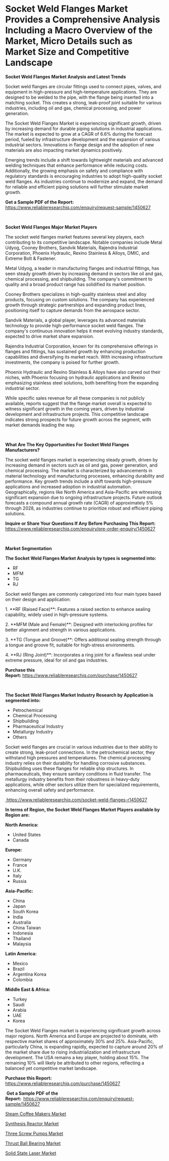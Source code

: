 <p><h1>Socket Weld Flanges Market Provides a Comprehensive Analysis Including a Macro Overview of the Market, Micro Details such as Market Size and Competitive Landscape</h1></p><p><strong>Socket Weld Flanges Market Analysis and Latest Trends</strong></p>
<p><p>Socket weld flanges are circular fittings used to connect pipes, valves, and equipment in high-pressure and high-temperature applications. They are designed to be welded to the pipe, with the flange being inserted into a matching socket. This creates a strong, leak-proof joint suitable for various industries, including oil and gas, chemical processing, and power generation.</p><p>The Socket Weld Flanges Market is experiencing significant growth, driven by increasing demand for durable piping solutions in industrial applications. The market is expected to grow at a CAGR of 6.6% during the forecast period, fueled by infrastructure development and the expansion of various industrial sectors. Innovations in flange design and the adoption of new materials are also impacting market dynamics positively.</p><p>Emerging trends include a shift towards lightweight materials and advanced welding techniques that enhance performance while reducing costs. Additionally, the growing emphasis on safety and compliance with regulatory standards is encouraging industries to adopt high-quality socket weld flanges. As industries continue to modernize and expand, the demand for reliable and efficient piping solutions will further stimulate market growth.</p></p>
<p><strong>Get a Sample PDF of the Report:&nbsp;</strong> <a href="https://www.reliableresearchiq.com/enquiry/request-sample/1450627?utm_campaign=99&utm_medium=2&utm_source=Github&utm_content=ia&utm_term=09042025&utm_id=socket-weld-flanges">https://www.reliableresearchiq.com/enquiry/request-sample/1450627</a></p>
<p>&nbsp;</p>
<p><strong>Socket Weld Flanges Major Market Players</strong></p>
<p><p>The socket weld flanges market features several key players, each contributing to its competitive landscape. Notable companies include Metal Udyog, Cooney Brothers, Sandvik Materials, Rajendra Industrial Corporation, Phoenix Hydraulic, Rexino Stainless & Alloys, DMIC, and Extreme Bolt & Fastener.</p><p>Metal Udyog, a leader in manufacturing flanges and industrial fittings, has seen steady growth driven by increasing demand in sectors like oil and gas, chemical processing, and shipbuilding. The company's commitment to quality and a broad product range has solidified its market position.</p><p>Cooney Brothers specializes in high-quality stainless steel and alloy products, focusing on custom solutions. The company has experienced growth through strategic partnerships and expanding product lines, positioning itself to capture demands from the aerospace sector.</p><p>Sandvik Materials, a global player, leverages its advanced materials technology to provide high-performance socket weld flanges. The company's continuous innovation helps it meet evolving industry standards, expected to drive market share expansion.</p><p>Rajendra Industrial Corporation, known for its comprehensive offerings in flanges and fittings, has sustained growth by enhancing production capabilities and diversifying its market reach. With increasing infrastructure investments, the company is poised for further growth.</p><p>Phoenix Hydraulic and Rexino Stainless & Alloys have also carved out their niches, with Phoenix focusing on hydraulic applications and Rexino emphasizing stainless steel solutions, both benefiting from the expanding industrial sector.</p><p>While specific sales revenue for all these companies is not publicly available, reports suggest that the flange market overall is expected to witness significant growth in the coming years, driven by industrial development and infrastructure projects. This competitive landscape indicates strong prospects for future growth across the segment, with market demands leading the way.</p></p>
<p>&nbsp;</p>
<p><strong>What Are The Key Opportunities For Socket Weld Flanges Manufacturers?</strong></p>
<p><p>The socket weld flanges market is experiencing steady growth, driven by increasing demand in sectors such as oil and gas, power generation, and chemical processing. The market is characterized by advancements in material technology and manufacturing processes, enhancing durability and performance. Key growth trends include a shift towards high-pressure applications and increased adoption in industrial automation. Geographically, regions like North America and Asia-Pacific are witnessing significant expansion due to ongoing infrastructure projects. Future outlook forecasts a compound annual growth rate (CAGR) of approximately 5% through 2028, as industries continue to prioritize robust and efficient piping solutions.</p></p>
<p><strong>Inquire or Share Your Questions If Any Before Purchasing This Report:</strong> <a href="https://www.reliableresearchiq.com/enquiry/pre-order-enquiry/1450627?utm_campaign=99&utm_medium=2&utm_source=Github&utm_content=ia&utm_term=09042025&utm_id=socket-weld-flanges">https://www.reliableresearchiq.com/enquiry/pre-order-enquiry/1450627</a></p>
<p>&nbsp;</p>
<p><strong>Market Segmentation</strong></p>
<p><strong>The Socket Weld Flanges Market Analysis by types is segmented into:</strong></p>
<p><ul><li>RF</li><li>MFM</li><li>TG</li><li>RJ</li></ul></p>
<p><p>Socket weld flanges are commonly categorized into four main types based on their design and application: </p><p>1. **RF (Raised Face)**: Features a raised section to enhance sealing capability, widely used in high-pressure systems.</p><p>2. **MFM (Male and Female)**: Designed with interlocking profiles for better alignment and strength in various applications.</p><p>3. **TG (Tongue and Groove)**: Offers additional sealing strength through a tongue and groove fit, suitable for high-stress environments.</p><p>4. **RJ (Ring Joint)**: Incorporates a ring joint for a flawless seal under extreme pressure, ideal for oil and gas industries.</p></p>
<p><strong>Purchase this Report:&nbsp;</strong><a href="https://www.reliableresearchiq.com/purchase/1450627?utm_campaign=99&utm_medium=2&utm_source=Github&utm_content=ia&utm_term=09042025&utm_id=socket-weld-flanges">https://www.reliableresearchiq.com/purchase/1450627</a></p>
<p>&nbsp;</p>
<p><strong>The Socket Weld Flanges Market Industry Research by Application is segmented into:</strong></p>
<p><ul><li>Petrochemical</li><li>Chemical Processing</li><li>Shipbuilding</li><li>Pharmaceutical Industry</li><li>Metallurgy Industry</li><li>Others</li></ul></p>
<p><p>Socket weld flanges are crucial in various industries due to their ability to create strong, leak-proof connections. In the petrochemical sector, they withstand high pressures and temperatures. The chemical processing industry relies on their durability for handling corrosive substances. Shipbuilding uses these flanges for reliable ship structures. In pharmaceuticals, they ensure sanitary conditions in fluid transfer. The metallurgy industry benefits from their robustness in heavy-duty applications, while other sectors utilize them for specialized requirements, enhancing overall safety and performance.</p></p>
<p><a href="https://www.reliableresearchiq.com/socket-weld-flanges-r1450627?utm_campaign=99&utm_medium=2&utm_source=Github&utm_content=ia&utm_term=09042025&utm_id=socket-weld-flanges">&nbsp;https://www.reliableresearchiq.com/socket-weld-flanges-r1450627</a></p>
<p><strong>In terms of Region, the Socket Weld Flanges Market Players available by Region are:</strong></p>
<p>
    <p> <strong> North America: </strong>
        <ul>
            <li>United States</li>
            <li>Canada</li>
        </ul>
        </p> 
    <p> <strong> Europe: </strong>
        <ul>
            <li>Germany</li>
            <li>France</li>
            <li>U.K.</li>
            <li>Italy</li>
            <li>Russia</li>
        </ul>
        </p> 
    <p> <strong> Asia-Pacific: </strong>
        <ul>
            <li>China</li>
            <li>Japan</li>
            <li>South Korea</li>
            <li>India</li>
            <li>Australia</li>
            <li>China Taiwan</li>
            <li>Indonesia</li>
            <li>Thailand</li>
            <li>Malaysia</li>
        </ul>
        </p> 
    <p> <strong> Latin America: </strong>
        <ul>
            <li>Mexico</li>
            <li>Brazil</li>
            <li>Argentina Korea</li>
            <li>Colombia</li>
        </ul>
        </p> 
    <p> <strong> Middle East & Africa: </strong>
        <ul>
            <li>Turkey</li>
            <li>Saudi</li>
            <li>Arabia</li>
            <li>UAE</li>
            <li>Korea</li>
        </ul>
    </p>
    </p>
<p><p>The Socket Weld Flanges market is experiencing significant growth across major regions. North America and Europe are projected to dominate, with respective market shares of approximately 30% and 25%. Asia-Pacific, particularly China, is expanding rapidly, expected to capture around 20% of the market share due to rising industrialization and infrastructure development. The USA remains a key player, holding about 15%. The remaining 10% will likely be attributed to other regions, reflecting a balanced yet competitive market landscape.</p></p>
<p><strong>Purchase this Report: </strong><a href="https://www.reliableresearchiq.com/purchase/1450627?utm_campaign=99&utm_medium=2&utm_source=Github&utm_content=ia&utm_term=09042025&utm_id=socket-weld-flanges">https://www.reliableresearchiq.com/purchase/1450627</a></p>
<p>&nbsp;<strong>Get a Sample PDF of the Report:&nbsp;&nbsp;</strong><a href="https://www.reliableresearchiq.com/enquiry/request-sample/1450627?utm_campaign=99&utm_medium=2&utm_source=Github&utm_content=ia&utm_term=09042025&utm_id=socket-weld-flanges">https://www.reliableresearchiq.com/enquiry/request-sample/1450627</a></p>
<p><strong></strong></p>
<p><p><a href="https://github.com/bartzthateis/Market-Research-Report-List-1/blob/main/steam-coffee-makers-market.md?utm_campaign=99&utm_medium=2&utm_source=Github&utm_content=ia&utm_term=09042025&utm_id=socket-weld-flanges">Steam Coffee Makers Market</a></p><p><a href="https://github.com/afghatakito29/Market-Research-Report-List-1/blob/main/synthesis-reactor-market.md?utm_campaign=99&utm_medium=2&utm_source=Github&utm_content=ia&utm_term=09042025&utm_id=socket-weld-flanges">Synthesis Reactor Market</a></p><p><a href="https://github.com/saqafidrahea/Market-Research-Report-List-1/blob/main/three-screw-pumps-market.md?utm_campaign=99&utm_medium=2&utm_source=Github&utm_content=ia&utm_term=09042025&utm_id=socket-weld-flanges">Three Screw Pumps Market</a></p><p><a href="https://github.com/eimutelufta/Market-Research-Report-List-1/blob/main/thrust-ball-bearing-market.md?utm_campaign=99&utm_medium=2&utm_source=Github&utm_content=ia&utm_term=09042025&utm_id=socket-weld-flanges">Thrust Ball Bearing Market</a></p><p><a href="https://github.com/vespigeakexc/Market-Research-Report-List-1/blob/main/solid-state-laser-market.md?utm_campaign=99&utm_medium=2&utm_source=Github&utm_content=ia&utm_term=09042025&utm_id=socket-weld-flanges">Solid State Laser Market</a></p></p>